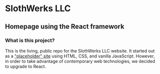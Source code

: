 # SlothWerks LLC
## Homepage using the React framework

### What is this project?

This is the living, public repo for the SlothWerks LLC website.  It started out as a ["placeholder" site](https://github.com/slothwerks-studio/slothwerks-placeholder-site) using HTML, CSS, and vanilla JavaScript.  However, in order to take advantage of contemporary web technologies, we decided to upgrade to React.
